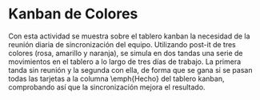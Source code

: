 # Kanban de Colores

Con esta actividad se muestra sobre el tablero kanban la necesidad de la reunión diaria de sincronización del equipo. Utilizando post-it de tres colores (rosa, amarillo y naranja), se simula en dos tandas una serie de movimientos en el tablero a lo largo de tres días de trabajo. La primera tanda sin reunión y la segunda con ella, de forma que se gana si se pasan todas las tarjetas a la columna \emph{Hecho} del tablero kanban, comprobando así que la sincronización mejora el resultado.

